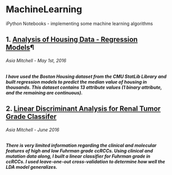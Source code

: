 # MachineLearning
iPython Notebooks - implementing some machine learning algorithms 

## 1. [Analysis of Housing Data - Regression Models](https://github.com/asiadmitchell/MachineLearning/blob/master/HousingData_Regression.ipynb)¶
###### Asia Mitchell - May 1st, 2016
##### I have used the Boston Housing dataset from the CMU StatLib Library and built regression models to predict the median value of housing in thousands. This dataset contains 13 attribute values (1 binary attribute, and the remaining are continuous).

## 2. [Linear Discriminant Analysis for Renal Tumor Grade Classifer](https://github.com/asiadmitchell/MachineLearning/blob/master/LDA_KIRCmutations.ipynb)
###### Asia Mitchell - June 2016
##### There is very limited information regarding the clinical and molecular features of high and low Fuhrman grade ccRCCs. Using clinical and mutation data along, I built a linear classifier for Fuhrman grade in ccRCCs. I used leave-one-out cross-validation to determine how well the LDA model generalizes. 
